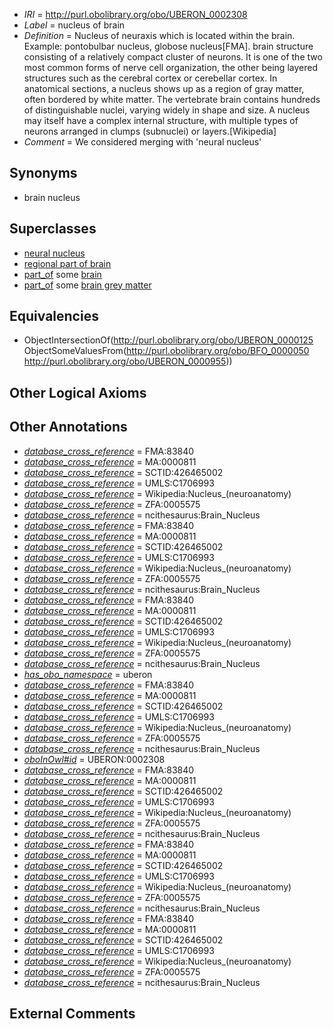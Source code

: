  * *IRI* = http://purl.obolibrary.org/obo/UBERON_0002308
 * *Label* = nucleus of brain
 * *Definition* = Nucleus of neuraxis which is located within the brain. Example: pontobulbar nucleus, globose nucleus[FMA]. brain structure consisting of a relatively compact cluster of neurons. It is one of the two most common forms of nerve cell organization, the other being layered structures such as the cerebral cortex or cerebellar cortex. In anatomical sections, a nucleus shows up as a region of gray matter, often bordered by white matter. The vertebrate brain contains hundreds of distinguishable nuclei, varying widely in shape and size. A nucleus may itself have a complex internal structure, with multiple types of neurons arranged in clumps (subnuclei) or layers.[Wikipedia]
 * *Comment* = We considered merging with 'neural nucleus'

## Synonyms

 * brain nucleus

## Superclasses

 * [neural nucleus](../../UBERON/25/UBERON_0000125.md)
 * [regional part of brain](../../UBERON/16/UBERON_0002616.md)
 * [part_of](../../BFO/50/BFO_0000050.md) some [brain](../../UBERON/55/UBERON_0000955.md)
 * [part_of](../../BFO/50/BFO_0000050.md) some [brain grey matter](../../UBERON/28/UBERON_0003528.md)

## Equivalencies

 * ObjectIntersectionOf(<http://purl.obolibrary.org/obo/UBERON_0000125> ObjectSomeValuesFrom(<http://purl.obolibrary.org/obo/BFO_0000050> <http://purl.obolibrary.org/obo/UBERON_0000955>))

## Other Logical Axioms


## Other Annotations

 * *[database_cross_reference](../../ef/oboInOwl#hasDbXref.md)* = FMA:83840
 * *[database_cross_reference](../../ef/oboInOwl#hasDbXref.md)* = MA:0000811
 * *[database_cross_reference](../../ef/oboInOwl#hasDbXref.md)* = SCTID:426465002
 * *[database_cross_reference](../../ef/oboInOwl#hasDbXref.md)* = UMLS:C1706993
 * *[database_cross_reference](../../ef/oboInOwl#hasDbXref.md)* = Wikipedia:Nucleus_(neuroanatomy)
 * *[database_cross_reference](../../ef/oboInOwl#hasDbXref.md)* = ZFA:0005575
 * *[database_cross_reference](../../ef/oboInOwl#hasDbXref.md)* = ncithesaurus:Brain_Nucleus
 * *[database_cross_reference](../../ef/oboInOwl#hasDbXref.md)* = FMA:83840
 * *[database_cross_reference](../../ef/oboInOwl#hasDbXref.md)* = MA:0000811
 * *[database_cross_reference](../../ef/oboInOwl#hasDbXref.md)* = SCTID:426465002
 * *[database_cross_reference](../../ef/oboInOwl#hasDbXref.md)* = UMLS:C1706993
 * *[database_cross_reference](../../ef/oboInOwl#hasDbXref.md)* = Wikipedia:Nucleus_(neuroanatomy)
 * *[database_cross_reference](../../ef/oboInOwl#hasDbXref.md)* = ZFA:0005575
 * *[database_cross_reference](../../ef/oboInOwl#hasDbXref.md)* = ncithesaurus:Brain_Nucleus
 * *[database_cross_reference](../../ef/oboInOwl#hasDbXref.md)* = FMA:83840
 * *[database_cross_reference](../../ef/oboInOwl#hasDbXref.md)* = MA:0000811
 * *[database_cross_reference](../../ef/oboInOwl#hasDbXref.md)* = SCTID:426465002
 * *[database_cross_reference](../../ef/oboInOwl#hasDbXref.md)* = UMLS:C1706993
 * *[database_cross_reference](../../ef/oboInOwl#hasDbXref.md)* = Wikipedia:Nucleus_(neuroanatomy)
 * *[database_cross_reference](../../ef/oboInOwl#hasDbXref.md)* = ZFA:0005575
 * *[database_cross_reference](../../ef/oboInOwl#hasDbXref.md)* = ncithesaurus:Brain_Nucleus
 * *[has_obo_namespace](../../ce/oboInOwl#hasOBONamespace.md)* = uberon
 * *[database_cross_reference](../../ef/oboInOwl#hasDbXref.md)* = FMA:83840
 * *[database_cross_reference](../../ef/oboInOwl#hasDbXref.md)* = MA:0000811
 * *[database_cross_reference](../../ef/oboInOwl#hasDbXref.md)* = SCTID:426465002
 * *[database_cross_reference](../../ef/oboInOwl#hasDbXref.md)* = UMLS:C1706993
 * *[database_cross_reference](../../ef/oboInOwl#hasDbXref.md)* = Wikipedia:Nucleus_(neuroanatomy)
 * *[database_cross_reference](../../ef/oboInOwl#hasDbXref.md)* = ZFA:0005575
 * *[database_cross_reference](../../ef/oboInOwl#hasDbXref.md)* = ncithesaurus:Brain_Nucleus
 * *[oboInOwl#id](../../id/oboInOwl#id.md)* = UBERON:0002308
 * *[database_cross_reference](../../ef/oboInOwl#hasDbXref.md)* = FMA:83840
 * *[database_cross_reference](../../ef/oboInOwl#hasDbXref.md)* = MA:0000811
 * *[database_cross_reference](../../ef/oboInOwl#hasDbXref.md)* = SCTID:426465002
 * *[database_cross_reference](../../ef/oboInOwl#hasDbXref.md)* = UMLS:C1706993
 * *[database_cross_reference](../../ef/oboInOwl#hasDbXref.md)* = Wikipedia:Nucleus_(neuroanatomy)
 * *[database_cross_reference](../../ef/oboInOwl#hasDbXref.md)* = ZFA:0005575
 * *[database_cross_reference](../../ef/oboInOwl#hasDbXref.md)* = ncithesaurus:Brain_Nucleus
 * *[database_cross_reference](../../ef/oboInOwl#hasDbXref.md)* = FMA:83840
 * *[database_cross_reference](../../ef/oboInOwl#hasDbXref.md)* = MA:0000811
 * *[database_cross_reference](../../ef/oboInOwl#hasDbXref.md)* = SCTID:426465002
 * *[database_cross_reference](../../ef/oboInOwl#hasDbXref.md)* = UMLS:C1706993
 * *[database_cross_reference](../../ef/oboInOwl#hasDbXref.md)* = Wikipedia:Nucleus_(neuroanatomy)
 * *[database_cross_reference](../../ef/oboInOwl#hasDbXref.md)* = ZFA:0005575
 * *[database_cross_reference](../../ef/oboInOwl#hasDbXref.md)* = ncithesaurus:Brain_Nucleus
 * *[database_cross_reference](../../ef/oboInOwl#hasDbXref.md)* = FMA:83840
 * *[database_cross_reference](../../ef/oboInOwl#hasDbXref.md)* = MA:0000811
 * *[database_cross_reference](../../ef/oboInOwl#hasDbXref.md)* = SCTID:426465002
 * *[database_cross_reference](../../ef/oboInOwl#hasDbXref.md)* = UMLS:C1706993
 * *[database_cross_reference](../../ef/oboInOwl#hasDbXref.md)* = Wikipedia:Nucleus_(neuroanatomy)
 * *[database_cross_reference](../../ef/oboInOwl#hasDbXref.md)* = ZFA:0005575
 * *[database_cross_reference](../../ef/oboInOwl#hasDbXref.md)* = ncithesaurus:Brain_Nucleus

## External Comments

